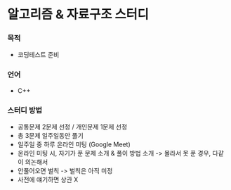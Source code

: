 # 알고리즘 & 자료구조 스터디

### 목적
- 코딩테스트 준비

### 언어
- C++

### 스터디 방법
- 공통문제 2문제 선정 / 개인문제 1문제 선정
- 총 3문제 일주일동안 풀기
- 일주일 중 하루 온라인 미팅 (Google Meet)
- 온라인 미팅 시, 자기가 푼 문제 소개 & 풀이 방법 소개 -> 몰라서 못 푼 경우, 다같이 의논해서 
- 안풀어오면 벌칙 -> 벌칙은 아직 미정
- 사전에 얘기하면 상관 X
